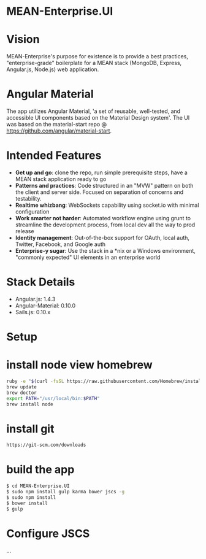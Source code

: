 MEAN-Enterprise.UI
==================

# Vision

MEAN-Enterprise's purpose for existence is to provide a best practices, "enterprise-grade" boilerplate for a MEAN stack (MongoDB, Express, Angular.js, Node.js) web application.

# Angular Material
The app utilizes Angular Material, 'a set of reusable, well-tested, and accessible UI components based on the Material Design system'.  The UI was based on the material-start repo @ https://github.com/angular/material-start.

# Intended Features

* **Get up and go**: clone the repo, run simple prerequisite steps, have a MEAN stack application ready to go
* **Patterns and practices**: Code structured in an "MVW" pattern on both the client and server side. Focused on separation of concerns and testability.
* **Realtime whizbang**: WebSockets capability using socket.io with minimal configuration
* **Work smarter not harder**: Automated workflow engine using grunt to streamline the development process, from local dev all the way to prod release
* **Identity management**: Out-of-the-box support for OAuth, local auth, Twitter, Facebook, and Google auth
* **Enterprise-y sugar**: Use the stack in a *nix or a Windows environment, "commonly expected" UI elements in an enterprise world

# Stack Details

* Angular.js: 1.4.3
* Angular-Material: 0.10.0
* Sails.js: 0.10.x


Setup
=====

# install node view homebrew
```sh
ruby -e "$(curl -fsSL https://raw.githubusercontent.com/Homebrew/install/master/install)"
brew update
brew doctor
export PATH="/usr/local/bin:$PATH"
brew install node
```

# install git
```sh
https://git-scm.com/downloads
```

# build the app
```sh
$ cd MEAN-Enterprise.UI
$ sudo npm install gulp karma bower jscs -g
$ sudo npm install
$ bower install
$ gulp
```

# Configure JSCS
...
```
